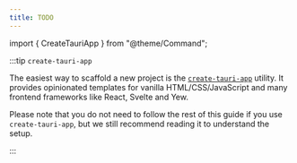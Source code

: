 ```yaml
---
title: TODO
---
```


import { CreateTauriApp } from "@theme/Command";

:::tip `create-tauri-app`

The easiest way to scaffold a new project is the [`create-tauri-app`] utility. It provides opinionated templates for vanilla HTML/CSS/JavaScript and many frontend frameworks like React, Svelte and Yew.

<CreateTauriApp />

Please note that you do not need to follow the rest of this guide if you use `create-tauri-app`, but we still recommend reading it to understand the setup.

:::

[`create-tauri-app`]: https://github.com/tauri-apps/create-tauri-app
